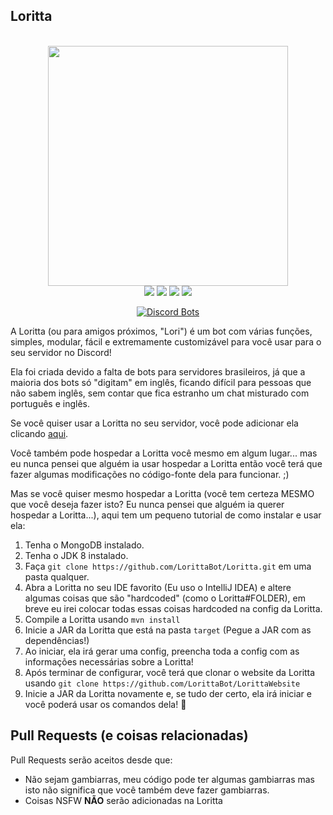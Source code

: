 Loritta
-------------
<p align="center">
<br>
<img height="384" src="http://loritta.website/assets/img/loritta_angel_v2.png">
<br>
<a href="https://mrpowergamerbr.com/"><img src="https://img.shields.io/badge/website-mrpowergamerbr-blue.svg"></a>
<a href="https://circleci.com/gh/LorittaBot/Loritta"><img src="https://circleci.com/gh/LorittaBot/Loritta.svg?style=shield"></img></a>
<a href="https://discord.gg/3rXgN8x"><img src="https://img.shields.io/badge/discord-loritta-yellow.svg"></a>
<a href="https://loritta.website"><img src="https://img.shields.io/badge/website-loritta-blue.svg"></a>
</p>
<p align="center">
<a href="https://discordbots.org/bot/297153970613387264?utm_source=widget">
  <img src="https://discordbots.org/api/widget/297153970613387264.png?test=123456" alt="Discord Bots" />
</a>
  </p>

A Loritta (ou para amigos próximos, "Lori") é um bot com várias funções, simples, modular, fácil e extremamente customizável para você usar para o seu servidor no Discord!

Ela foi criada devido a falta de bots para servidores brasileiros, já que a maioria dos bots só "digitam" em inglês, ficando difícil para pessoas que não sabem inglês, sem contar que fica estranho um chat misturado com português e inglês.

Se você quiser usar a Loritta no seu servidor, você pode adicionar ela clicando [aqui](http://loritta.website/auth).

Você também pode hospedar a Loritta você mesmo em algum lugar... mas eu nunca pensei que alguém ia usar hospedar a Loritta então você terá que fazer algumas modificações no código-fonte dela para funcionar. ;)

Mas se você quiser mesmo hospedar a Loritta (você tem certeza MESMO que você deseja fazer isto? Eu nunca pensei que alguém ia querer hospedar a Loritta...), aqui tem um pequeno tutorial de como instalar e usar ela:
1. Tenha o MongoDB instalado.
2. Tenha o JDK 8 instalado.
3. Faça ```git clone https://github.com/LorittaBot/Loritta.git``` em uma pasta qualquer.
4. Abra a Loritta no seu IDE favorito (Eu uso o IntelliJ IDEA) e altere algumas coisas que são "hardcoded" (como o Loritta#FOLDER), em breve eu irei colocar todas essas coisas hardcoded na config da Loritta.
5. Compile a Loritta usando ```mvn install```
6. Inicie a JAR da Loritta que está na pasta ```target``` (Pegue a JAR com as dependências!)
7. Ao iniciar, ela irá gerar uma config, preencha toda a config com as informações necessárias sobre a Loritta!
8. Após terminar de configurar, você terá que clonar o website da Loritta usando ```git clone https://github.com/LorittaBot/LorittaWebsite```
9. Inicie a JAR da Loritta novamente e, se tudo der certo, ela irá iniciar e você poderá usar os comandos dela! 🎉

Pull Requests (e coisas relacionadas)
-------------
Pull Requests serão aceitos desde que:
* Não sejam gambiarras, meu código pode ter algumas gambiarras mas isto não significa que você também deve fazer gambiarras.
* Coisas NSFW **NÃO** serão adicionadas na Loritta
